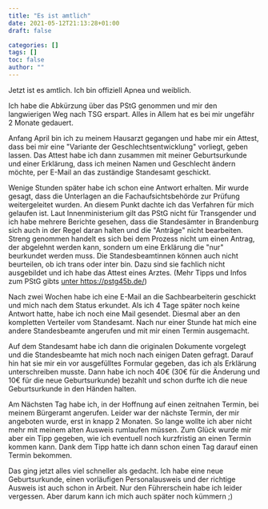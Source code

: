 ```yaml
---
title: "Es ist amtlich"
date: 2021-05-12T21:13:28+01:00
draft: false

categories: []
tags: []
toc: false
author: ""
---
```

Jetzt ist es amtlich. Ich bin offiziell Apnea und weiblich.

Ich habe die Abkürzung über das PStG genommen und mir den langwierigen Weg nach TSG erspart. Alles in Allem hat es bei mir ungefähr 2 Monate gedauert.

Anfang April bin ich zu meinem Hausarzt gegangen und habe mir ein Attest, dass bei mir eine "Variante der Geschlechtsentwicklung" vorliegt, geben lassen. Das Attest habe ich dann zusammen mit meiner Geburtsurkunde und einer Erklärung, dass ich meinen Namen und Geschlecht ändern möchte, per E-Mail an das zuständige Standesamt geschickt.

Wenige Stunden später habe ich schon eine Antwort erhalten. Mir wurde gesagt, dass die Unterlagen an die Fachaufsichtsbehörde zur Prüfung weitergeleitet wurden. An diesem Punkt dachte ich das Verfahren für mich gelaufen ist. Laut Innenministerium gilt das PStG nicht für Transgender und ich habe mehrere Berichte gesehen, dass die Standesämter in Brandenburg sich auch in der Regel daran halten und die "Anträge" nicht bearbeiten. Streng genommen handelt es sich bei dem Prozess nicht um einen Antrag, der abgelehnt werden kann, sondern um eine Erklärung die "nur" beurkundet werden muss. Die Standesbeamtinnen können auch nicht beurteilen, ob ich trans oder inter bin. Dazu sind sie fachlich nicht ausgebildet und ich habe das Attest eines Arztes. (Mehr Tipps und Infos zum PStG gibts <a href="https://pstg45b.de/" target="_blank">unter https://pstg45b.de/</a>)

Nach zwei Wochen habe ich eine E-Mail an die Sachbearbeiterin geschickt und mich nach dem Status erkundet. Als ich 4 Tage später noch keine Antwort hatte, habe ich noch eine Mail gesendet. Diesmal aber an den kompletten Verteiler vom Standesamt. Nach nur einer Stunde hat mich eine andere Standesbeamte angerufen und mit mir einen Termin ausgemacht.

Auf dem Standesamt habe ich dann die originalen Dokumente vorgelegt und die Standesbeamte hat mich noch nach einigen Daten gefragt. Darauf hin hat sie mir ein vor ausgefülltes Formular gegeben, das ich als Erklärung unterschreiben musste. Dann habe ich noch 40€ (30€ für die Änderung und 10€ für die neue Geburtsurkunde) bezahlt und schon durfte ich die neue Geburtsurkunde in den Händen halten.

Am Nächsten Tag habe ich, in der Hoffnung auf einen zeitnahen Termin, bei meinem Bürgeramt angerufen. Leider war der nächste Termin, der mir angeboten wurde, erst in knapp 2 Monaten. So lange wollte ich aber nicht mehr mit meinem alten Ausweis rumlaufen müssen. Zum Glück wurde mir aber ein Tipp gegeben, wie ich eventuell noch kurzfristig an einen Termin kommen kann. Dank dem Tipp hatte ich dann schon einen Tag darauf einen Termin bekommen.

Das ging jetzt alles viel schneller als gedacht. Ich habe eine neue Geburtsurkunde, einen vorläufigen Personalausweis und der richtige Ausweis ist auch schon in Arbeit. Nur den Führerschein habe ich leider vergessen. Aber darum kann ich mich auch später noch kümmern ;)